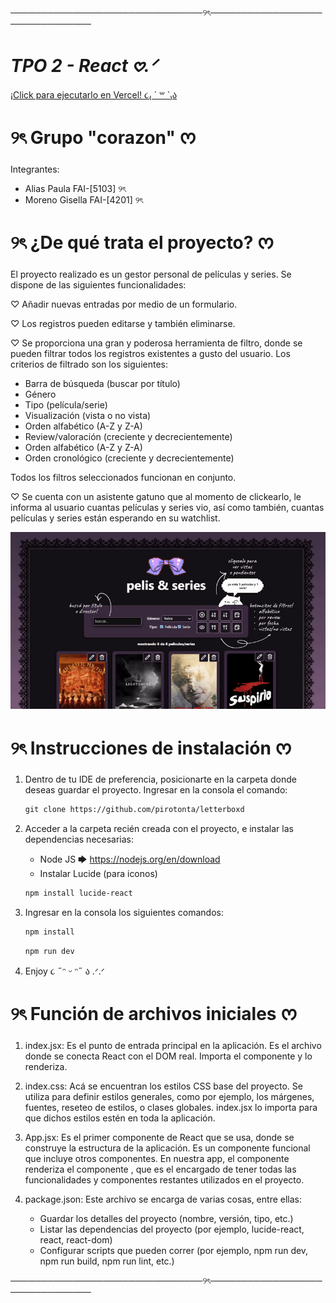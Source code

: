 ───────────────────────────────୨ৎ───────────────────────────────
# *TPO 2 - React 𖹭.ᐟ* 
[¡Click para ejecutarlo en Vercel! ૮₍ ´ ꒳ `₎ა](https://letterboxd-vert.vercel.app/)

# ୨ৎ Grupo "corazon" ᰔ
Integrantes:                           
- Alias Paula FAI-[5103] ୨ৎ
- Moreno Gisella FAI-[4201] ୨ৎ

# ୨ৎ ¿De qué trata el proyecto? ᰔ
El proyecto realizado es un gestor personal de películas y series.
Se dispone de las siguientes funcionalidades:

♡  Añadir nuevas entradas por medio de un formulario.

♡︎  Los registros pueden editarse y también eliminarse.

♡︎  Se proporciona una gran y poderosa herramienta de filtro, donde se pueden filtrar 
todos los registros existentes a gusto del usuario. 
Los criterios de filtrado son los siguientes:
- Barra de búsqueda (buscar por título)
- Género
- Tipo (película/serie)
- Visualización (vista o no vista)
- Orden alfabético (A-Z y Z-A)
- Review/valoración (creciente y decrecientemente)
- Orden alfabético (A-Z y Z-A)
- Orden cronológico (creciente y decrecientemente)

Todos los filtros seleccionados funcionan en conjunto.

♡︎  Se cuenta con un asistente gatuno que al momento de clickearlo, le informa al usuario 
cuantas películas y series vio, así como también, cuantas 
películas y series están esperando en su watchlist.

<p align="center">
    <img src="./public/appreactpreview.gif" width="1200px"/>
</p>

# ୨ৎ Instrucciones de instalación ᰔ
1. Dentro de tu IDE de preferencia, posicionarte 
    en la carpeta donde deseas guardar el proyecto.
    Ingresar en la consola el comando:
    ```markdown
    git clone https://github.com/pirotonta/letterboxd
    ```
    
3. Acceder a la carpeta recién creada con el proyecto,
    e instalar las dependencias necesarias:
    - Node JS 🡆 https://nodejs.org/en/download
    - Instalar Lucide (para iconos)
    ```markdown
    npm install lucide-react
    ```

4. Ingresar en la consola los siguientes comandos:
    ```markdown
    npm install
    ```
    ```markdown
    npm run dev
    ```
6. Enjoy ૮ ˶ᵔ ᵕ ᵔ˶ ა .ᐟ.ᐟ

# ୨ৎ Función de archivos iniciales ᰔ
1. index.jsx: Es el punto de entrada principal en la aplicación. Es el archivo donde se conecta React
con el DOM real. Importa el componente <App/> y lo renderiza.</App>

2. index.css: Acá se encuentran los estilos CSS base del proyecto. Se utiliza para definir estilos generales,
como por ejemplo, los márgenes, fuentes, reseteo de estilos, o clases globales.
index.jsx lo importa para que dichos estilos estén en toda la aplicación.

3. App.jsx: Es el primer componente de React que se usa, donde se construye la estructura de la aplicación.
Es un componente funcional que incluye otros componentes. En nuestra app, el componente <App/>
renderiza el componente <Home/>, que es el encargado de tener todas las funcionalidades y componentes
restantes utilizados en el proyecto.

4. package.json: Este archivo se encarga de varias cosas, entre ellas:
   - Guardar los detalles del proyecto (nombre, versión, tipo, etc.)
   - Listar las dependencias del proyecto (por ejemplo, lucide-react, react, react-dom)
   - Configurar scripts que pueden correr (por ejemplo, npm run dev, npm run build, npm run lint, etc.)


───────────────────────────────୨ৎ───────────────────────────────
